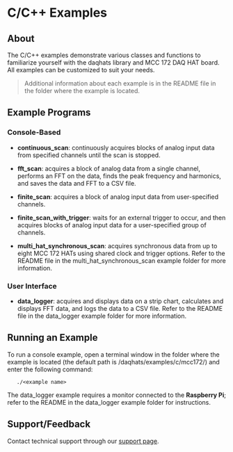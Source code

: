 # C/C++ Examples

## About
The C/C++ examples demonstrate various classes and functions to familiarize 
yourself with the daqhats library and MCC 172 DAQ HAT board. All examples can
be customized to suit your needs.

>Additional information about each example is in the README file in the 
folder where the example is located.

## Example Programs

### Console-Based
- **continuous_scan**: continuously acquires blocks of analog input data from 
specified channels until the scan is stopped.

- **fft_scan**: acquires a block of analog data from a single channel, performs
an FFT on the data, finds the peak frequency and harmonics, and saves the data
and FFT to a CSV file.

- **finite_scan**: acquires a block of analog input data from user-specified 
channels.

- **finite_scan_with_trigger**: waits for an external trigger to occur, and 
then acquires blocks of analog input data for a user-specified group of 
channels.

- **multi_hat_synchronous_scan**: acquires synchronous data from up to 
eight MCC 172 HATs using shared clock and trigger options. Refer to the 
README file in the multi_hat_synchronous_scan example folder for more 
information.

### User Interface
- **data_logger**: acquires and displays data on a strip chart, 
calculates and displays FFT data, and logs the 
data to a CSV file. Refer to the README file in the data_logger example 
folder for more information.

## Running an Example
To run a console example, open a terminal window in the folder where the 
example is located (the default path is /daqhats/examples/c/mcc172/) and 
enter the following command:

```
   ./<example name>
```
The data_logger example requires a monitor connected to the **Raspberry Pi**; 
refer to the README in the data_logger example folder for instructions.

## Support/Feedback
Contact technical support through our 
[support page](https://www.mccdaq.com/support/support_form.aspx).